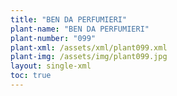 ```yaml
---
title: "BEN DA PERFUMIERI"
plant-name: "BEN DA PERFUMIERI"
plant-number: "099"
plant-xml: /assets/xml/plant099.xml
plant-img: /assets/img/plant099.jpg
layout: single-xml
toc: true
---
```

